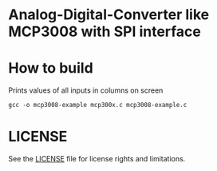 # Analog-Digital-Converter like MCP3008 with SPI interface

# How to build
Prints values of all inputs in columns on screen
```
gcc -o mcp3008-example mcp300x.c mcp3008-example.c
```
# LICENSE
See the [LICENSE](../LICENSE.md) file for license rights and limitations.
